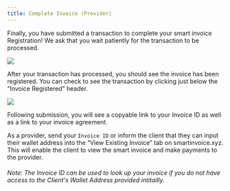 ```yaml
---
title: Complete Invoice (Provider)
---
```


Finally, you have submitted a transaction to complete your smart invoice Registration! We ask that you wait patiently for the transaction to be processed.

![](https://i.imgur.com/YV1NGoE.png)

After your transaction has processed, you should see the invoice has been registered. You can check to see the transaction by clicking just below the “Invoice Registered” header.

![](https://i.imgur.com/Z4cIklf.png)

Following submission, you will see a copyable link to your Invoice ID as well as a link to your invoice agreement.

As a provider, send your `Invoice ID` or inform the client that they can input their wallet address into the “View Existing Invoice” tab on smartinvoice.xyz. This will enable the client to view the smart invoice and make payments to the provider.

###### Note: The Invoice ID can be used to look up your invoice if you do not have access to the Client's Wallet Address provided intitailly.
